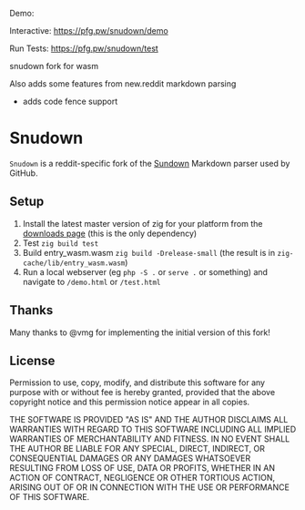 ﻿Demo:

Interactive: https://pfg.pw/snudown/demo

Run Tests: https://pfg.pw/snudown/test

snudown fork for wasm

Also adds some features from new.reddit markdown parsing

- adds code fence support

# Snudown

`Snudown` is a reddit-specific fork of the [Sundown](http://github.com/vmg/sundown)
Markdown parser used by GitHub.

## Setup

1. Install the latest master version of zig for your platform from the [downloads page](https://ziglang.org/download/) (this is the only dependency)
2. Test `zig build test`
3. Build entry_wasm.wasm `zig build -Drelease-small` (the result is in `zig-cache/lib/entry_wasm.wasm`)
4. Run a local webserver (eg `php -S .` or `serve .` or something) and navigate to `/demo.html` or `/test.html`

## Thanks

Many thanks to @vmg for implementing the initial version of this fork!

## License

Permission to use, copy, modify, and distribute this software for any
purpose with or without fee is hereby granted, provided that the above
copyright notice and this permission notice appear in all copies.

THE SOFTWARE IS PROVIDED "AS IS" AND THE AUTHOR DISCLAIMS ALL WARRANTIES
WITH REGARD TO THIS SOFTWARE INCLUDING ALL IMPLIED WARRANTIES OF
MERCHANTABILITY AND FITNESS. IN NO EVENT SHALL THE AUTHOR BE LIABLE FOR
ANY SPECIAL, DIRECT, INDIRECT, OR CONSEQUENTIAL DAMAGES OR ANY DAMAGES
WHATSOEVER RESULTING FROM LOSS OF USE, DATA OR PROFITS, WHETHER IN AN
ACTION OF CONTRACT, NEGLIGENCE OR OTHER TORTIOUS ACTION, ARISING OUT OF
OR IN CONNECTION WITH THE USE OR PERFORMANCE OF THIS SOFTWARE.
